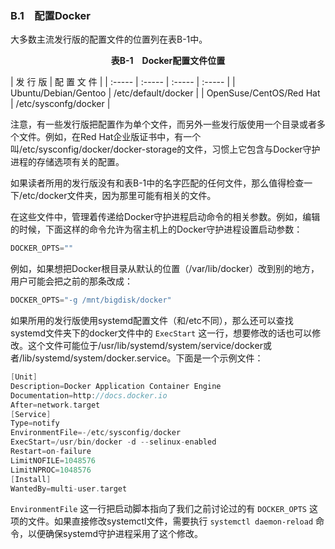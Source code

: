 ### B.1　配置Docker

大多数主流发行版的配置文件的位置列在表B-1中。

<center class="my_markdown"><b class="my_markdown">表B-1　Docker配置文件位置</b></center>

| 发 行 版 | 配 置 文 件 |
| :-----  | :-----  | :-----  | :-----  |
| Ubuntu/Debian/Gentoo | /etc/default/docker |
| OpenSuse/CentOS/Red Hat | /etc/sysconfg/docker |

注意，有一些发行版把配置作为单个文件，而另外一些发行版使用一个目录或者多个文件。例如，在Red Hat企业版证书中，有一个叫/etc/sysconfig/docker/docker-storage的文件，习惯上它包含与Docker守护进程的存储选项有关的配置。

如果读者所用的发行版没有和表B-1中的名字匹配的任何文件，那么值得检查一下/etc/docker文件夹，因为那里可能有相关的文件。

在这些文件中，管理着传递给Docker守护进程启动命令的相关参数。例如，编辑的时候，下面这样的命令允许为宿主机上的Docker守护进程设置启动参数：

```c
DOCKER_OPTS=""
```

例如，如果想把Docker根目录从默认的位置（/var/lib/docker）改到别的地方，用户可能会把之前的那条改成：

```c
DOCKER_OPTS="-g /mnt/bigdisk/docker"
```

如果所用的发行版使用systemd配置文件（和/etc不同），那么还可以查找systemd文件夹下的docker文件中的 `ExecStart` 这一行，想要修改的话也可以修改。这个文件可能位于/usr/lib/systemd/system/service/docker或者/lib/systemd/system/docker.service。下面是一个示例文件：

```c
[Unit]
Description=Docker Application Container Engine
Documentation=http://docs.docker.io
After=network.target
[Service]
Type=notify
EnvironmentFile=-/etc/sysconfig/docker
ExecStart=/usr/bin/docker -d --selinux-enabled
Restart=on-failure
LimitNOFILE=1048576
LimitNPROC=1048576
[Install]
WantedBy=multi-user.target
```

`EnvironmentFile` 这一行把启动脚本指向了我们之前讨论过的有 `DOCKER_OPTS` 这项的文件。如果直接修改systemctl文件，需要执行 `systemctl daemon-reload` 命令，以便确保systemd守护进程采用了这个修改。


